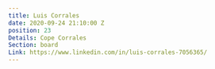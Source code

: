 ```yaml
---
title: Luis Corrales
date: 2020-09-24 21:10:00 Z
position: 23
Details: Cope Corrales
Section: board
Link: https://www.linkedin.com/in/luis-corrales-7056365/
---
```


